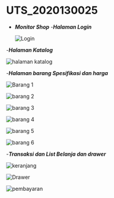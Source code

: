 # UTS_2020130025
- ***Monitor Shop***
-***Halaman Login***
  
  ![Login](https://github.com/marviery/UTS_2020130025/assets/116422512/49009032-68eb-4edd-8aec-5c0461e4fa2f)

-***Halaman Katalog***


  ![halaman katalog](https://github.com/marviery/UTS_2020130025/assets/116422512/9bb03b4e-89d4-47f5-835a-663d70bd8abe)



-***Halaman barang Spesifikasi dan harga***


  ![Barang 1](https://github.com/marviery/UTS_2020130025/assets/116422512/cb6535e5-a4b4-4fd9-a4e6-4073d4262b6e)

  ![barang 2](https://github.com/marviery/UTS_2020130025/assets/116422512/81dd9074-f8da-415b-a969-1636d5f5a59c)

  ![barang 3](https://github.com/marviery/UTS_2020130025/assets/116422512/b0e4003d-14b7-45b5-a859-12197eba52e7)

  ![barang 4](https://github.com/marviery/UTS_2020130025/assets/116422512/ec81a311-b74a-4f2b-9056-cb58a900e87c)

  ![barang 5](https://github.com/marviery/UTS_2020130025/assets/116422512/94f6f78d-2362-4568-be3b-f4f6a7fcd653)

  ![barang 6](https://github.com/marviery/UTS_2020130025/assets/116422512/48307bf6-1958-4b7f-b66e-a54ab5486c7a)

-***Transaksi dan List Belanja dan drawer***


  ![keranjang](https://github.com/marviery/UTS_2020130025/assets/116422512/d7023f06-7c21-4a8e-aa7f-6c17c91af948)

  ![Drawer](https://github.com/marviery/UTS_2020130025/assets/116422512/029950c1-1997-4df8-85fe-68a33f19efdb)

  ![pembayaran](https://github.com/marviery/UTS_2020130025/assets/116422512/a525ddff-cae5-4d26-b8c3-e48f9885149d)


